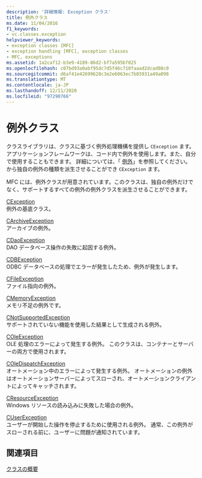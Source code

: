 ```yaml
---
description: '詳細情報: Exception クラス'
title: 例外クラス
ms.date: 11/04/2016
f1_keywords:
- vc.classes.exception
helpviewer_keywords:
- exception classes [MFC]
- exception handling [MFC], exception classes
- MFC, exceptions
ms.assetid: 1a2caf12-b3e9-4189-86d2-bf7a595bf025
ms.openlocfilehash: c07bd93a0abf95dc7d5f46c710faaad2dcad08c0
ms.sourcegitcommit: d6af41e42699628c3e2e6063ec7b03931a49a098
ms.translationtype: MT
ms.contentlocale: ja-JP
ms.lasthandoff: 12/11/2020
ms.locfileid: "97290766"
---
```

# <a name="exception-classes"></a>例外クラス

クラスライブラリは、クラスに基づく例外処理機構を提供し `CException` ます。 アプリケーションフレームワークは、コード内で例外を使用します。また、自分で使用することもできます。 詳細については、「 [例外](exception-handling-in-mfc.md)」を参照してください。 から独自の例外の種類を派生させることができ `CException` ます。

MFC には、例外クラスが用意されています。このクラスは、独自の例外だけでなく、サポートするすべての例外の例外クラスを派生させることができます。

[CException](reference/cexception-class.md)<br/>
例外の基底クラス。

[CArchiveException](reference/carchiveexception-class.md)<br/>
アーカイブの例外。

[CDaoException](reference/cdaoexception-class.md)<br/>
DAO データベース操作の失敗に起因する例外。

[CDBException](reference/cdbexception-class.md)<br/>
ODBC データベースの処理でエラーが発生したため、例外が発生します。

[CFileException](reference/cfileexception-class.md)<br/>
ファイル指向の例外。

[CMemoryException](reference/cmemoryexception-class.md)<br/>
メモリ不足の例外です。

[CNotSupportedException](reference/cnotsupportedexception-class.md)<br/>
サポートされていない機能を使用した結果として生成される例外。

[COleException](reference/coleexception-class.md)<br/>
OLE 処理のエラーによって発生する例外。 このクラスは、コンテナーとサーバーの両方で使用されます。

[COleDispatchException](reference/coledispatchexception-class.md)<br/>
オートメーション中のエラーによって発生する例外。 オートメーションの例外はオートメーションサーバーによってスローされ、オートメーションクライアントによってキャッチされます。

[CResourceException](reference/cresourceexception-class.md)<br/>
Windows リソースの読み込みに失敗した場合の例外。

[CUserException](reference/cuserexception-class.md)<br/>
ユーザーが開始した操作を停止するために使用される例外。 通常、この例外がスローされる前に、ユーザーに問題が通知されています。

## <a name="see-also"></a>関連項目

[クラスの概要](class-library-overview.md)
